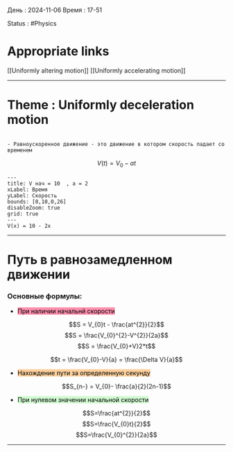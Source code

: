 День : 2024-11-06 
Время : 17-51

Status : #Physics  


# Appropriate links
[[Uniformly altering motion]]
[[Uniformly accelerating motion]]



---

# Theme : Uniformly deceleration motion


```ad-note

- Равноускоренное движение - это движение в котором скорость падает со временем
```


$$V(t)=V_{0}-at$$


```functionplot
---
title: V нач = 10  , a = 2
xLabel: Время
yLabel: Скорость
bounds: [0,10,0,26]
disableZoom: true
grid: true
---
V(x) = 10 - 2x
```

---

 # Путь в равнозамедленном движении

 ### Основные формулы:
 - <mark style="background: #FF5582A6;">При наличии начальнй скорости </mark>

 $$S = V_{0}t - \frac{at^{2}}{2}$$
$$S = \frac{V_{0}^{2}-V^{2}}{2a}$$
$$S = \frac{V_{0}+V}2*t$$

$$t = \frac{V_{0}-V}{a} = \frac{\Delta V}{a}$$
- <mark style="background: #FFB86CA6;">Нахождение пути за определенную секунду</mark>

$$S_{n-} = V_{0}- \frac{a}{2}(2n-1)$$

- <mark style="background: #BBFABBA6;">При нулевом значении начальной скорости </mark>

$$S=\frac{at^{2}}{2}$$
$$S=\frac{V_{0}t}{2}$$
$$S=\frac{V_{0}^{2}}{2a}$$


---
